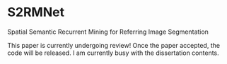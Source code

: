 # S2RMNet
Spatial Semantic Recurrent Mining for Referring Image Segmentation

This paper is currently undergoing review! Once the paper accepted, the code will be released. I am currently busy with the dissertation contents.
